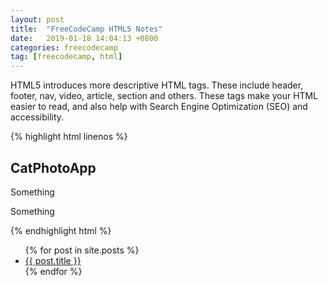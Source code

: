 ```yaml
---
layout: post
title:  "FreeCodeCamp HTML5 Notes"
date:   2019-01-18 14:04:13 +0800
categories: freecodecamp
tag: [freecodecamp, html]
---
```


HTML5 introduces more descriptive HTML tags. These include header, footer, nav, video, article, section and others.
These tags make your HTML easier to read, and also help with Search Engine Optimization (SEO) and accessibility.

{% highlight html linenos %}
<h2>CatPhotoApp</h2>
<main>
<p>Something</p>

<p>Something
</main>
{% endhighlight html %}

<ul>
  {% for post in site.posts %}
    <li>
      <a href="{{ post.url }}">{{ post.title }}</a>
    </li>
  {% endfor %}
</ul>

